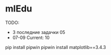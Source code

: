 # mlEdu

TODO: 
- 3 последние задачки 05
- 07-09
Current: 10

pip install pipwin
pipwin install matplotlib==3.4.3 